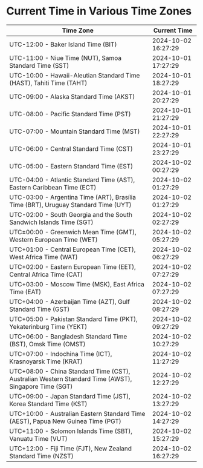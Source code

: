 # Current Time in Various Time Zones

| Time Zone | Current Time |
|-----------|--------------|
| UTC-12:00 - Baker Island Time (BIT) | 2024-10-02 16:27:29 |
| UTC-11:00 - Niue Time (NUT), Samoa Standard Time (SST) | 2024-10-01 17:27:29 |
| UTC-10:00 - Hawaii-Aleutian Standard Time (HAST), Tahiti Time (TAHT) | 2024-10-01 18:27:29 |
| UTC-09:00 - Alaska Standard Time (AKST) | 2024-10-01 20:27:29 |
| UTC-08:00 - Pacific Standard Time (PST) | 2024-10-01 21:27:29 |
| UTC-07:00 - Mountain Standard Time (MST) | 2024-10-01 22:27:29 |
| UTC-06:00 - Central Standard Time (CST) | 2024-10-01 23:27:29 |
| UTC-05:00 - Eastern Standard Time (EST) | 2024-10-02 00:27:29 |
| UTC-04:00 - Atlantic Standard Time (AST), Eastern Caribbean Time (ECT) | 2024-10-02 01:27:29 |
| UTC-03:00 - Argentina Time (ART), Brasília Time (BRT), Uruguay Standard Time (UYT) | 2024-10-02 01:27:29 |
| UTC-02:00 - South Georgia and the South Sandwich Islands Time (SGT) | 2024-10-02 02:27:29 |
| UTC±00:00 - Greenwich Mean Time (GMT), Western European Time (WET) | 2024-10-02 05:27:29 |
| UTC+01:00 - Central European Time (CET), West Africa Time (WAT) | 2024-10-02 06:27:29 |
| UTC+02:00 - Eastern European Time (EET), Central Africa Time (CAT) | 2024-10-02 07:27:29 |
| UTC+03:00 - Moscow Time (MSK), East Africa Time (EAT) | 2024-10-02 07:27:29 |
| UTC+04:00 - Azerbaijan Time (AZT), Gulf Standard Time (GST) | 2024-10-02 08:27:29 |
| UTC+05:00 - Pakistan Standard Time (PKT), Yekaterinburg Time (YEKT) | 2024-10-02 09:27:29 |
| UTC+06:00 - Bangladesh Standard Time (BST), Omsk Time (OMST) | 2024-10-02 10:27:29 |
| UTC+07:00 - Indochina Time (ICT), Krasnoyarsk Time (KRAT) | 2024-10-02 11:27:29 |
| UTC+08:00 - China Standard Time (CST), Australian Western Standard Time (AWST), Singapore Time (SGT) | 2024-10-02 12:27:29 |
| UTC+09:00 - Japan Standard Time (JST), Korea Standard Time (KST) | 2024-10-02 13:27:29 |
| UTC+10:00 - Australian Eastern Standard Time (AEST), Papua New Guinea Time (PGT) | 2024-10-02 14:27:29 |
| UTC+11:00 - Solomon Islands Time (SBT), Vanuatu Time (VUT) | 2024-10-02 15:27:29 |
| UTC+12:00 - Fiji Time (FJT), New Zealand Standard Time (NZST) | 2024-10-02 16:27:29 |
